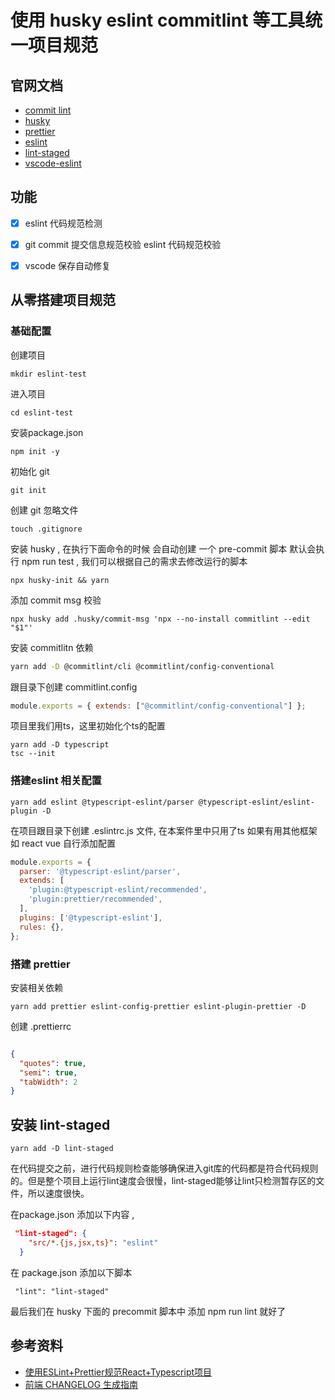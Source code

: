 # 使用 husky eslint commitlint 等工具统一项目规范

<!-- > 之前做的项目,大多都是通过脚手架直接生成的自带了 eslint commitlint 等开发的一些规范 ,  -->

## 官网文档

- [commit lint](https://commitlint.js.org/#/)
- [husky](https://typicode.github.io/husky/#/?id=automatic-recommended)
- [prettier](https://prettier.io/)
- [eslint](http://eslint.cn/docs/user-guide/command-line-interface)
- [lint-staged](https://github.com/okonet/lint-staged#readme)
- [vscode-eslint](https://github.com/Microsoft/vscode-eslint)


## 功能 

- [x] eslint 代码规范检测
- [x] git commit  提交信息规范校验 eslint 代码规范校验
- [x] vscode 保存自动修复


## 从零搭建项目规范

 
### 基础配置

创建项目

```
mkdir eslint-test 
```

进入项目
```
cd eslint-test 
```
安装package.json


```
npm init -y 
```

初始化 git

```
git init 
```

创建 git 忽略文件


```
touch .gitignore 
```

安装 husky , 在执行下面命令的时候 会自动创建 一个 pre-commit 脚本 默认会执行 npm run test , 我们可以根据自己的需求去修改运行的脚本
```
npx husky-init && yarn
```

添加 commit msg 校验

```
npx husky add .husky/commit-msg 'npx --no-install commitlint --edit "$1"'
```

安装 commitlitn 依赖
```bash
yarn add -D @commitlint/cli @commitlint/config-conventional
```

跟目录下创建 commitlint.config

```js
module.exports = { extends: ["@commitlint/config-conventional"] };

```

项目里我们用ts，这里初始化个ts的配置
```
yarn add -D typescript
tsc --init
```
### 搭建eslint 相关配置


```
yarn add eslint @typescript-eslint/parser @typescript-eslint/eslint-plugin -D
```

在项目跟目录下创建 .eslintrc.js 文件, 在本案件里中只用了ts 如果有用其他框架如 react vue 自行添加配置


```js
module.exports = {
  parser: '@typescript-eslint/parser',
  extends: [
    'plugin:@typescript-eslint/recommended',
    'plugin:prettier/recommended',
  ],
  plugins: ['@typescript-eslint'],
  rules: {},
};
```

### 搭建 prettier

安装相关依赖
```
yarn add prettier eslint-config-prettier eslint-plugin-prettier -D
```

创建 .prettierrc 

``` json

{
  "quotes": true,
  "semi": true,
  "tabWidth": 2
}

```


## 安装 lint-staged

```
yarn add -D lint-staged
```


在代码提交之前，进行代码规则检查能够确保进入git库的代码都是符合代码规则的。但是整个项目上运行lint速度会很慢，lint-staged能够让lint只检测暂存区的文件，所以速度很快。

在package.json 添加以下内容 , 

``` json  
 "lint-staged": {
    "src/*.{js,jsx,ts}": "eslint"
  }
```
在 package.json  添加以下脚本
```
 "lint": "lint-staged"
```
最后我们在 husky 下面的 precommit 脚本中 添加 npm run lint 就好了


## 参考资料

- [使用ESLint+Prettier规范React+Typescript项目](https://zhuanlan.zhihu.com/p/62401626) 
- [前端 CHANGELOG 生成指南](https://godbasin.github.io/2019/11/10/change-log/)